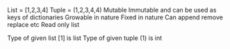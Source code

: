List  = [1,2,3,4]                             Tuple = (1,2,3,4,4)
Mutable                                       Immutable and can be used as keys of dictionaries
Growable in nature                            Fixed in nature
Can append remove replace etc                 Read only list
                                               
Type of given list [1] is list                Type of given tuple (1) is int
 
